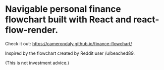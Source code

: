 # Navigable personal finance flowchart built with React and react-flow-render. 

Check it out: https://camerondaly.github.io/finance-flowchart/


Inspired by the flowchart created by Reddit user /u/beached89.

(This is not investment advice.)

